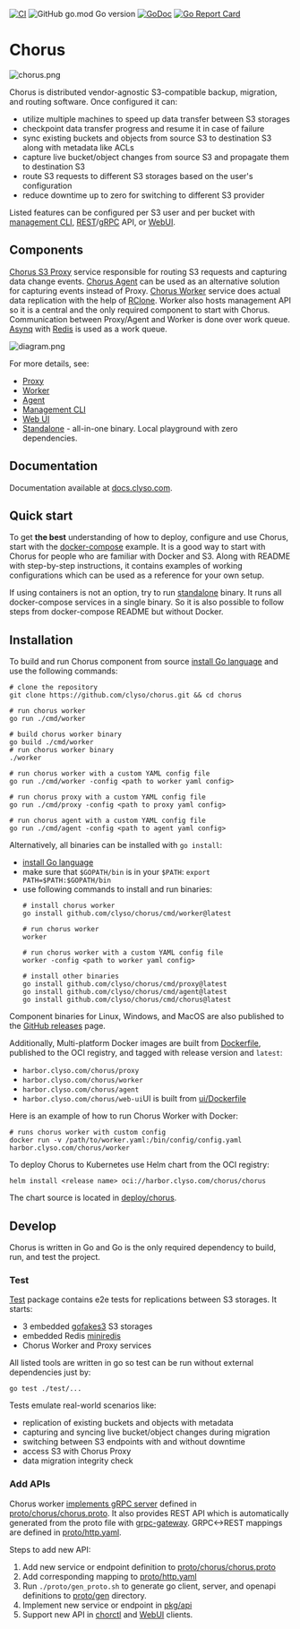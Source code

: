 [![CI](https://github.com/clyso/chorus/actions/workflows/ci-go.yml/badge.svg)](https://github.com/clyso/chorus/actions/workflows/ci-go.yml)
![GitHub go.mod Go version](https://img.shields.io/github/go-mod/go-version/clyso/chorus)
[![GoDoc](https://godoc.org/github.com/clyso/chorus?status.svg)](https://pkg.go.dev/github.com/clyso/chorus?tab=doc)
[![Go Report Card](https://goreportcard.com/badge/github.com/clyso/chorus)](https://goreportcard.com/report/github.com/clyso/chorus)

# Chorus
![chorus.png](./docs/media/banner.png)

Chorus is distributed vendor-agnostic S3-compatible backup, migration, and routing software. 
Once configured it can:
 - utilize multiple machines to speed up data transfer between S3 storages
 - checkpoint data transfer progress and resume it in case of failure
 - sync existing buckets and objects from source S3 to destination S3 along with metadata like ACLs
 - capture live bucket/object changes from source S3 and propagate them to destination S3
 - route S3 requests to different S3 storages based on the user's configuration
 - reduce downtime up to zero for switching to different S3 provider

Listed features can be configured per S3 user and per bucket with [management CLI](./tools/chorctl), [REST](https://petstore.swagger.io/?url=https://raw.githubusercontent.com/clyso/chorus/refs/heads/main/proto/gen/openapi/chorus/chorus.swagger.json)/[gRPC](./proto/chorus/chorus.proto) API, or [WebUI](./ui/).

## Components
[Chorus S3 Proxy](./service/proxy) service responsible for routing S3 requests and capturing data change events. 
[Chorus Agent](./service/agent) can be used as an alternative solution for capturing events instead of Proxy.
[Chorus Worker](./service/worker) service does actual data replication with the help of [RClone](https://github.com/rclone/rclone). Worker also hosts management API so it is a central and the only required component to start with Chorus.
Communication between Proxy/Agent and Worker is done over work queue. 
[Asynq](https://github.com/hibiken/asynq) with [Redis](https://github.com/redis/redis) is used as a work queue.

![diagram.png](./docs/media/diagram.png)

For more details, see:
- [Proxy](./service/proxy)
- [Worker](./service/worker)
- [Agent](./service/agent)
- [Management CLI](./tools/chorctl)
- [Web UI](./ui)
- [Standalone](./service/standalone) - all-in-one binary. Local playground with zero dependencies.

## Documentation

Documentation available at [docs.clyso.com](https://docs.clyso.com/docs/products/chorus/overview).

## Quick start

To get **the best** understanding of how to deploy, configure and use Chorus, start with the [docker-compose](./docker-compose) example. It is a good way to start with Chorus for people who are familiar with Docker and S3. Along with README with step-by-step instructions, it contains examples of working configurations which can be used as a reference for your own setup.

If using containers is not an option, try to run [standalone](./service/standalone) binary. It runs all docker-compose services in a single binary. So it is also possible to follow steps from docker-compose README but without Docker.

## Installation

To build and run Chorus component from source [install Go language](https://go.dev/doc/install) and use the following commands:
```shell
# clone the repository
git clone https://github.com/clyso/chorus.git && cd chorus

# run chorus worker
go run ./cmd/worker

# build chorus worker binary
go build ./cmd/worker
# run chorus worker binary
./worker

# run chorus worker with a custom YAML config file
go run ./cmd/worker -config <path to worker yaml config>

# run chorus proxy with a custom YAML config file
go run ./cmd/proxy -config <path to proxy yaml config>

# run chorus agent with a custom YAML config file
go run ./cmd/agent -config <path to agent yaml config>
```

Alternatively, all binaries can be installed with `go install`:
- [install Go language](https://go.dev/doc/install)
- make sure that `$GOPATH/bin` is in your `$PATH`: `export PATH=$PATH:$GOPATH/bin`
- use following commands to install and run binaries:
    ```shell
    # install chorus worker
    go install github.com/clyso/chorus/cmd/worker@latest

    # run chorus worker
    worker

    # run chorus worker with a custom YAML config file
    worker -config <path to worker yaml config>

    # install other binaries
    go install github.com/clyso/chorus/cmd/proxy@latest
    go install github.com/clyso/chorus/cmd/agent@latest
    go install github.com/clyso/chorus/cmd/chorus@latest
    ```

Component binaries for Linux, Windows, and MacOS are also published to the [GitHub releases](https://github.com/clyso/chorus/releases) page.

Additionally, Multi-platform Docker images are built from [Dockerfile](./Dockerfile), published to the OCI registry, and tagged with release version and `latest`:
- `harbor.clyso.com/chorus/proxy`
- `harbor.clyso.com/chorus/worker`
- `harbor.clyso.com/chorus/agent`
- `harbor.clyso.com/chorus/web-ui`UI is built from [ui/Dockerfile](./ui/Dockerfile)

Here is an example of how to run Chorus Worker with Docker:
```shell
# runs chorus worker with custom config
docker run -v /path/to/worker.yaml:/bin/config/config.yaml harbor.clyso.com/chorus/worker
```

To deploy Chorus to Kubernetes use Helm chart from the OCI registry:
```shell
helm install <release name> oci://harbor.clyso.com/chorus/chorus
```
The chart source is located in [deploy/chorus](./deploy/chorus).

## Develop

Chorus is written in Go and Go is the only required dependency to build, run, and test the project.

### Test
[Test](./test) package contains e2e tests for replications between S3 storages.
It starts:
- 3 embedded [gofakes3](https://github.com/johannesboyne/gofakes3) S3 storages
- embedded Redis [miniredis](https://github.com/alicebob/miniredis)
- Chorus Worker and Proxy services

All listed tools are written in go so test can be run without external dependencies just by:
```shell
go test ./test/...
```

Tests emulate real-world scenarios like:
- replication of existing buckets and objects with metadata
- capturing and syncing live bucket/object changes during migration
- switching between S3 endpoints with and without downtime
- access S3 with Chorus Proxy
- data migration integrity check

### Add APIs
Chorus worker [implements gRPC server](./pkg/api/) defined in [proto/chorus/chorus.proto](./proto/chorus/chorus.proto). It also provides REST API which is automatically generated from the proto file with [grpc-gateway](https://github.com/grpc-ecosystem/grpc-gateway). GRPC<->REST mappings are defined in [proto/http.yaml](./proto/http.yaml).

Steps to add new API:
1. Add new service or endpoint definition to [proto/chorus/chorus.proto](./proto/chorus/chorus.proto)
2. Add corresponding mapping to [proto/http.yaml](./proto/http.yaml)
3. Run `./proto/gen_proto.sh` to generate go client, server, and openapi definitions to [proto/gen](./proto/gen) directory.
4. Implement new service or endpoint in [pkg/api](./pkg/api/)
5. Support new API in [chorctl](./tools/chorctl) and [WebUI](./ui) clients.
